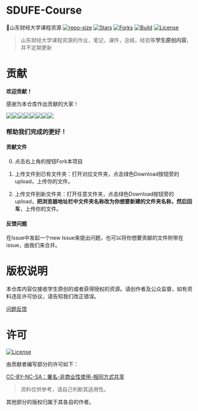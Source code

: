 # SDUFE-Course
👊山东财经大学课程资源
[![repo-size](https://img.shields.io/github/repo-size/SDUFE-Resource/SDUFE-Course.svg)](https://img.shields.io/github/repo-size/SDUFE-Resource/SDUFE-Course.svg)
[![Stars](https://img.shields.io/github/stars/SDUFE-Resource/SDUFE-Course.svg?label=Stars&style=social)](https://github.com/SDUFE-Resource/SDUFE-Course/stargazers)
[![Forks](https://img.shields.io/github/forks/SDUFE-Resource/SDUFE-Course.svg?label=Forks&style=social)](https://github.com/SDUFE-Resource/SDUFE-Course/network/members)
[![Build](https://travis-ci.org/SDUFE-Resource/SDUFE-Course.svg?branch=master)](https://travis-ci.org/SDUFE-Resource/SDUFE-Course?branch=master)
[![License](https://img.shields.io/aur/license/yaourt.svg)](https://img.shields.io/aur/license/yaourt.svg)

> 山东财经大学课程资源的作业，笔记，课件，总结，经验等**学生原创内容**，并不定期更新

# 贡献
**欢迎贡献！**

感谢为本仓库作出贡献的大家！

[![](https://sourcerer.io/fame/SDUFE-Resource/SDUFE-Resource/SDUFE-Course/images/0)](https://sourcerer.io/fame/SDUFE-Resource/SDUFE-Resource/SDUFE-Course/links/0)[![](https://sourcerer.io/fame/SDUFE-Resource/SDUFE-Resource/SDUFE-Course/images/1)](https://sourcerer.io/fame/SDUFE-Resource/SDUFE-Resource/SDUFE-Course/links/1)[![](https://sourcerer.io/fame/SDUFE-Resource/SDUFE-Resource/SDUFE-Course/images/2)](https://sourcerer.io/fame/SDUFE-Resource/SDUFE-Resource/SDUFE-Course/links/2)[![](https://sourcerer.io/fame/SDUFE-Resource/SDUFE-Resource/SDUFE-Course/images/3)](https://sourcerer.io/fame/SDUFE-Resource/SDUFE-Resource/SDUFE-Course/links/3)[![](https://sourcerer.io/fame/SDUFE-Resource/SDUFE-Resource/SDUFE-Course/images/4)](https://sourcerer.io/fame/SDUFE-Resource/SDUFE-Resource/SDUFE-Course/links/4)[![](https://sourcerer.io/fame/SDUFE-Resource/SDUFE-Resource/SDUFE-Course/images/5)](https://sourcerer.io/fame/SDUFE-Resource/SDUFE-Resource/SDUFE-Course/links/5)[![](https://sourcerer.io/fame/SDUFE-Resource/SDUFE-Resource/SDUFE-Course/images/6)](https://sourcerer.io/fame/SDUFE-Resource/SDUFE-Resource/SDUFE-Course/links/6)[![](https://sourcerer.io/fame/SDUFE-Resource/SDUFE-Resource/SDUFE-Course/images/7)](https://sourcerer.io/fame/SDUFE-Resource/SDUFE-Resource/SDUFE-Course/links/7)

### 帮助我们完成的更好！
#### 贡献文件
0. 点击右上角的按钮Fork本项目

1. 上传文件到已有文件夹：打开对应文件夹，点击绿色Download按钮旁的upload，上传你的文件。

2. 上传文件到新文件夹：打开任意文件夹，点击绿色Download按钮旁的upload，**把浏览器地址栏中文件夹名称改为你想要新建的文件夹名称，然后回车**，上传你的文件。
#### 反馈问题
在Issue中发起一个new Issue来提出问题，也可以将你想要贡献的文件附带在issue，由我们来合并。


# 版权说明
本仓库内容仅接收学生原创的或者获得授权的资源。请创作者及公众监督，如有资料违反许可协议，请告知我们改正错误。

[问题反馈](https://github.com/SDUFE-Resource/SDUFE-Course/issues/new)

# 许可
[![License](https://i.creativecommons.org/l/by-nc-sa/4.0/80x15.png)](http://creativecommons.org/licenses/by-nc-sa/4.0/)

由贡献者编写部分的许可如下：


[CC-BY-NC-SA：署名-非商业性使用-相同方式共享](https://creativecommons.org/licenses/by-nc-sa/4.0/deed.zh)

> 资料仅供参考，请自己判断其适用性。

其他部分的版权归属于其各自的作者。
